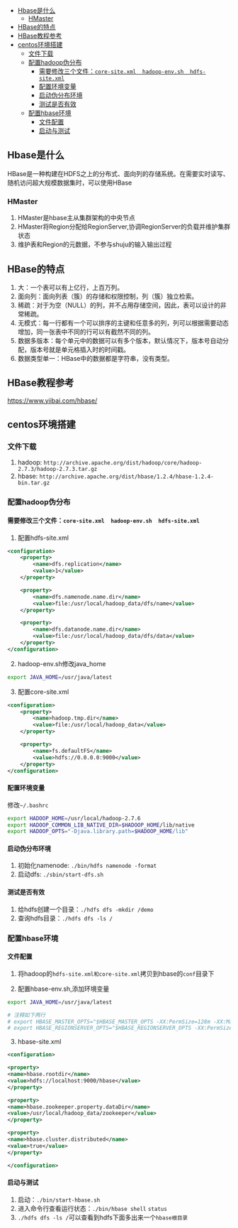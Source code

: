 
<!-- TOC -->

- [Hbase是什么](#hbase是什么)
    - [HMaster](#hmaster)
- [HBase的特点](#hbase的特点)
- [HBase教程参考](#hbase教程参考)
- [centos环境搭建](#centos环境搭建)
    - [文件下载](#文件下载)
    - [配置hadoop伪分布](#配置hadoop伪分布)
        - [需要修改三个文件：`core-site.xml  hadoop-env.sh  hdfs-site.xml`](#需要修改三个文件core-sitexml--hadoop-envsh--hdfs-sitexml)
        - [配置环境变量](#配置环境变量)
        - [启动伪分布环境](#启动伪分布环境)
        - [测试是否有效](#测试是否有效)
    - [配置hbase环境](#配置hbase环境)
        - [文件配置](#文件配置)
        - [启动与测试](#启动与测试)

<!-- /TOC -->
## Hbase是什么
HBase是一种构建在HDFS之上的分布式、面向列的存储系统。在需要实时读写、随机访问超大规模数据集时，可以使用HBase

### HMaster
1. HMaster是hbase主从集群架构的中央节点
2. HMaster将Region分配给RegionServer,协调RegionServer的负载并维护集群状态
3. 维护表和Region的元数据，不参与shuju的输入输出过程

## HBase的特点
1. 大：一个表可以有上亿行，上百万列。
2. 面向列：面向列表（簇）的存储和权限控制，列（簇）独立检索。
3. 稀疏：对于为空（NULL）的列，并不占用存储空间，因此，表可以设计的非常稀疏。
4. 无模式：每一行都有一个可以排序的主键和任意多的列，列可以根据需要动态增加，同一张表中不同的行可以有截然不同的列。
5. 数据多版本：每个单元中的数据可以有多个版本，默认情况下，版本号自动分配，版本号就是单元格插入时的时间戳。
6. 数据类型单一：HBase中的数据都是字符串，没有类型。

## HBase教程参考
https://www.yiibai.com/hbase/


## centos环境搭建

### 文件下载
1. hadoop: `http://archive.apache.org/dist/hadoop/core/hadoop-2.7.3/hadoop-2.7.3.tar.gz`
2. hbase: `http://archive.apache.org/dist/hbase/1.2.4/hbase-1.2.4-bin.tar.gz`

### 配置hadoop伪分布

#### 需要修改三个文件：`core-site.xml  hadoop-env.sh  hdfs-site.xml`
1. 配置hdfs-site.xml
```xml
<configuration>
    <property>
        <name>dfs.replication</name>
        <value>1</value>
    </property>

    <property>
        <name>dfs.namenode.name.dir</name>
        <value>file:/usr/local/hadoop_data/dfs/name</value>
    </property>

    <property>
        <name>dfs.datanode.name.dir</name>
        <value>file:/usr/local/hadoop_data/dfs/data</value>
    </property>
</configuration>
```

2. hadoop-env.sh修改java_home
```sh
export JAVA_HOME=/usr/java/latest
```

3. 配置core-site.xml
```xml
<configuration>
    <property>
        <name>hadoop.tmp.dir</name>
        <value>file:/usr/local/hadoop_data</value>
    </property>

    <property>
        <name>fs.defaultFS</name>
        <value>hdfs://0.0.0.0:9000</value>
    </property>
</configuration>
```

#### 配置环境变量
修改`~/.bashrc`
```sh
export HADOOP_HOME=/usr/local/hadoop-2.7.6
export HADOOP_COMMON_LIB_NATIVE_DIR=$HADOOP_HOME/lib/native
export HADOOP_OPTS="-Djava.library.path=$HADOOP_HOME/lib"
```

#### 启动伪分布环境
1. 初始化namenode: `./bin/hdfs namenode -format`
2. 启动dfs: `./sbin/start-dfs.sh`

#### 测试是否有效
1. 给hdfs创建一个目录：`./hdfs dfs -mkdir /demo`
2. 查询hdfs目录：`./hdfs dfs -ls /`

### 配置hbase环境

#### 文件配置
1. 将hadoop的`hdfs-site.xml和core-site.xml`拷贝到hbase的`conf`目录下

2. 配置hbase-env.sh,添加环境变量
```sh
export JAVA_HOME=/usr/java/latest

# 注释如下两行
# export HBASE_MASTER_OPTS="$HBASE_MASTER_OPTS -XX:PermSize=128m -XX:MaxPermSize=128m"
# export HBASE_REGIONSERVER_OPTS="$HBASE_REGIONSERVER_OPTS -XX:PermSize=128m -XX:MaxPermSize=128m"
```

3. hbase-site.xml
```xml
<configuration>

<property>
<name>hbase.rootdir</name>
<value>hdfs://localhost:9000/hbase</value>
</property>

<property>
<name>hbase.zookeeper.property.dataDir</name>
<value>/usr/local/hadoop_data/zookeeper</value>
</property>

<property>
<name>hbase.cluster.distributed</name>
<value>true</value>
</property>

</configuration>
```

#### 启动与测试
1. 启动：`./bin/start-hbase.sh`
2. 进入命令行查看运行状态：`./bin/hbase shell` `status`
3. `./hdfs dfs -ls /`可以查看到hdfs下面多出来一个`hbase根目录`